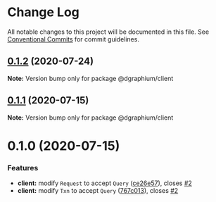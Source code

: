 # Change Log

All notable changes to this project will be documented in this file.
See [Conventional Commits](https://conventionalcommits.org) for commit guidelines.

## [0.1.2](https://github.com/binier/dgraphium/compare/@dgraphium/client@0.1.1...@dgraphium/client@0.1.2) (2020-07-24)

**Note:** Version bump only for package @dgraphium/client





## [0.1.1](https://github.com/binier/dgraphium/compare/@dgraphium/client@0.1.0...@dgraphium/client@0.1.1) (2020-07-15)

**Note:** Version bump only for package @dgraphium/client





# 0.1.0 (2020-07-15)


### Features

* **client:** modify `Request` to accept `Query` ([ce26e57](https://github.com/binier/dgraphium/commit/ce26e5755fa2e551b09eeb90a33ee13b9889c303)), closes [#2](https://github.com/binier/dgraphium/issues/2)
* **client:** modify `Txn` to accept `Query` ([767c013](https://github.com/binier/dgraphium/commit/767c01368281d3e819071ce617e09dda50c58c57)), closes [#2](https://github.com/binier/dgraphium/issues/2)
